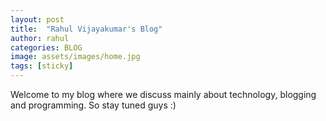 ```yaml
---
layout: post
title:  "Rahul Vijayakumar's Blog"
author: rahul
categories: BLOG
image: assets/images/home.jpg
tags: [sticky]
---
```


Welcome to my blog where we discuss mainly about technology, blogging and programming. So stay tuned guys :)